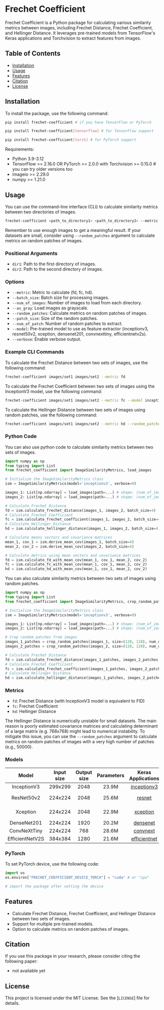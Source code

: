 # Frechet Coefficient

Frechet Coefficient is a Python package for calculating various similarity metrics between images, including Frechet Distance, Frechet Coefficient, and Hellinger Distance. It leverages pre-trained models from TensorFlow's Keras applications and Torchvision to extract features from images.

## Table of Contents

- [Installation](#installation)
- [Usage](#usage)
- [Features](#features)
- [Citation](#citation)
- [License](#license)

## Installation

To install the package, use the following command:

```sh
pip install frechet-coefficient # if you have TensorFlow or PyTorch
```

```sh
pip install frechet-coefficient[tensorflow] # for TensorFlow support
```

```sh
pip install frechet-coefficient[torch] # for PyTorch support
```

Requirements:
- Python 3.9-3.12
- TensorFlow >= 2.16.0 OR PyTorch >= 2.0.0 with Torchvision >= 0.15.0 # you can try older versions too
- imageio >= 2.29.0
- numpy >= 1.21.0


## Usage

You can use the command-line interface (CLI) to calculate similarity metrics between two directories of images.

```sh
frechet-coefficient <path_to_directory1> <path_to_directory2> --metric <metric> [options]
```

Remember to use enough images to get a meaningful result. If your datasets are small, consider using `--random_patches` argument to calculate metrics on random patches of images.

### Positional Arguments
- `dir1`: Path to the first directory of images.
- `dir2`: Path to the second directory of images.

### Options

- `--metric`: Metric to calculate (fd, fc, hd).
- `--batch_size`: Batch size for processing images.
- `--num_of_images`: Number of images to load from each directory.
- `--as_gray`: Load images as grayscale.
- `--random_patches`: Calculate metrics on random patches of images.
- `--patch_size`: Size of the random patches.
- `--num_of_patch`: Number of random patches to extract.
- `--model`: Pre-trained model to use as feature extractor (inceptionv3, resnet50v2, xception, densenet201, convnexttiny, efficientnetv2s).
- `--verbose`: Enable verbose output.

### Example CLI Commands

To calculate the Frechet Distance between two sets of images, use the following command:
```sh
frechet-coefficient images/set1 images/set2 --metric fd
```

To calculate the Frechet Coefficient between two sets of images using the InceptionV3 model, use the following command:
```sh
frechet-coefficient images/set1 images/set2 --metric fc --model inceptionv3
```

To calculate the Hellinger Distance between two sets of images using random patches, use the following command:
```sh
frechet-coefficient images/set1 images/set2 --metric hd --random_patches --patch_size 128 --num_of_patch 10000
```

### Python Code

You can also use python code to calculate similarity metrics between two sets of images.

```python
import numpy as np
from typing import List
from frechet_coefficient import ImageSimilarityMetrics, load_images

# Initialize the ImageSimilarityMetrics class
ism = ImageSimilarityMetrics(model='inceptionv3', verbose=0)

images_1: List[np.ndarray] = load_images(path=...) # shape: (num_of_images, height, width, channels)
images_2: List[np.ndarray] = load_images(path=...) # shape: (num_of_images, height, width, channels)

# Calculate Frechet Distance
fd = ism.calculate_frechet_distance(images_1, images_2, batch_size=4)
# Calculate Frechet Coefficient
fc = ism.calculate_frechet_coefficient(images_1, images_2, batch_size=4)
# Calculate Hellinger Distance
hd = ism.calculate_hellinger_distance(images_1, images_2, batch_size=4)

# Calculate means vectors and covariance matrices
mean_1, cov_1 = ism.derive_mean_cov(images_1, batch_size=4)
mean_2, cov_2 = ism.derive_mean_cov(images_2, batch_size=4)

# Calculate metrics using mean vectors and covariance matrices
fd = ism.calculate_fd_with_mean_cov(mean_1, cov_1, mean_2, cov_2)
fc = ism.calculate_fc_with_mean_cov(mean_1, cov_1, mean_2, cov_2)
hd = ism.calculate_hd_with_mean_cov(mean_1, cov_1, mean_2, cov_2)

```

You can also calculate similarity metrics between two sets of images using random patches.

```python
import numpy as np
from typing import List
from frechet_coefficient import ImageSimilarityMetrics, crop_random_patches, load_images

# Initialize the ImageSimilarityMetrics class
ism = ImageSimilarityMetrics(model='inceptionv3', verbose=0)

images_1: List[np.ndarray] = load_images(path=...) # shape: (num_of_images, height, width, channels)
images_2: List[np.ndarray] = load_images(path=...) # shape: (num_of_images, height, width, channels)

# Crop random patches from images
images_1_patches = crop_random_patches(images_1, size=(128, 128), num_of_patch=10000)
images_2_patches = crop_random_patches(images_2, size=(128, 128), num_of_patch=10000)

# Calculate Frechet Distance
fd = ism.calculate_frechet_distance(images_1_patches, images_2_patches, batch_size=4)
# Calculate Frechet Coefficient
fc = ism.calculate_frechet_coefficient(images_1_patches, images_2_patches, batch_size=4)
# Calculate Hellinger Distance
hd = ism.calculate_hellinger_distance(images_1_patches, images_2_patches, batch_size=4)
```


### Metrics

- `fd`: Frechet Distance (with InceptionV3 model is equivalent to FID)
- `fc`: Frechet Coefficient
- `hd`: Hellinger Distance

The Hellinger Distance is numerically unstable for small datasets. The main reason is poorly estimated covariance matrices and calculating determinant of a large matrix (e.g. 768x768) might lead to numerical instability.
To mitigate this issue, you can use the `--random_patches` argument to calculate metrics on random patches of images with a very high number of patches (e.g., 50000).

### Models

|      Model      | Input size | Output size | Parameters |                        Keras Applications                       |                                  Torchvision                                 |
|:---------------:|:----------:|:-----------:|:----------:|:---------------------------------------------------------------:|:----------------------------------------------------------------------------:|
|   InceptionV3   |   299x299  |     2048    |    23.9M   |  [inceptionv3](https://keras.io/api/applications/inceptionv3/)  |      [inception](https://pytorch.org/vision/0.20/models/inception.html)      |
|    ResNet50v2   |   224x224  |     2048    |    25.6M   |       [resnet](https://keras.io/api/applications/resnet/)       |                           not available in PyTorch                           |
|     Xception    |   224x224  |     2048    |    22.9M   |     [xception](https://keras.io/api/applications/xception/)     |                           not available in PyTorch                           |
|   DenseNet201   |   224x224  |     1920    |    20.2M   |     [densenet](https://keras.io/api/applications/densenet/)     |       [densenet](https://pytorch.org/vision/0.20/models/densenet.html)       |
|   ConvNeXtTiny  |   224x224  |     768     |    28.6M   |     [convnext](https://keras.io/api/applications/convnext/)     |       [convnext](https://pytorch.org/vision/0.20/models/convnext.html)       |
| EfficientNetV2S |   384x384  |     1280    |    21.6M   | [efficientnet](https://keras.io/api/applications/efficientnet/) | [efficientnetv2](https://pytorch.org/vision/0.20/models/efficientnetv2.html) |


### PyTorch 
To set PyTorch device, use the following code:
```python
import os
os.environ["FRECHET_COEFFICIENT_DEVICE_TORCH"] = "cuda" # or "cpu"

# import the package after setting the device
```

## Features

- Calculate Frechet Distance, Frechet Coefficient, and Hellinger Distance between two sets of images.
- Support for multiple pre-trained models.
- Option to calculate metrics on random patches of images. 

## Citation

If you use this package in your research, please consider citing the following paper:

- not available yet

## License

This project is licensed under the MIT License. See the [`LICENSE`] file for details.
